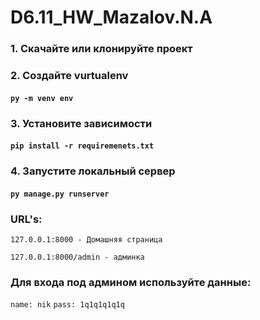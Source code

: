 # D6.11_HW_Mazalov.N.A

### 1. Скачайте или клонируйте проект
### 2. Создайте vurtualenv 
#### `py -m venv env`
### 3. Установите зависимости 
#### `pip install -r requiremenets.txt`
### 4. Запустите локальный сервер 
#### `py manage.py runserver`

### URL's:

`127.0.0.1:8000 - Домашняя страница`

`127.0.0.1:8000/admin - админка`

### Для входа под админом используйте данные:
`name: nik`
`pass: 1q1q1q1q1q`
